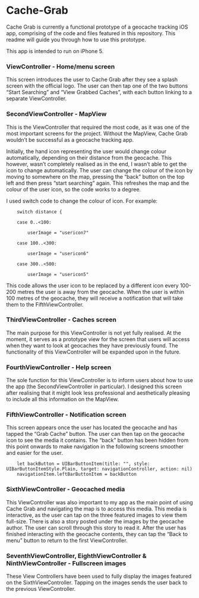 # Cache-Grab

Cache Grab is currently a functional prototype of a geocache tracking iOS app, comprising of the code and files featured in this repository. This readme will guide you through how to use this prototype. 

This app is intended to run on iPhone 5.

### ViewController - Home/menu screen

This screen introduces the user to Cache Grab after they see a splash screen with the official logo. The user can then tap  one of the two buttons “Start Searching” and “View Grabbed Caches”, with each button linking to a separate ViewController.

### SecondViewController - MapView

This is the ViewController that required the most code, as it was one of the most important screens for the project. Without the MapView, Cache Grab wouldn’t be successful as a geocache tracking app.

Initially, the hand icon representing the user would change colour automatically, depending on their distance from the geocache. This however, wasn’t completely realised as in the end, I wasn’t able to get the icon to change automatically. The user can change the colour of the icon by moving to somewhere on the map, pressing the “back” button on the top left and then press “start searching” again. This refreshes the map and the colour of the user icon, so the code works to a degree.

I used switch code to change the colour of icon. For example:

        switch distance {
        
        case 0..<100:
        
            userImage = "usericon7"
            
        case 100..<300:
        
            userImage = "usericon6"
            
        case 300..<500:
        
            userImage = "usericon5"

This code allows the user icon to be replaced by a different icon every 100-200 metres the user is away from the geocache. When the user is within 100 metres of the geocache, they will receive a notification that will take them to the FifthViewController.

### ThirdViewController - Caches screen

The main purpose for this ViewController is not yet fully realised. At the moment, it serves as a prototype view for the screen that users will access when they want to look at geocaches they have previously found. The functionality of this ViewController will be expanded upon in the future.

### FourthViewController - Help screen

The sole function for this ViewController is to inform users about how to use the app (the SecondViewController in particular). I designed this screen after realising that it might look less professional and aesthetically pleasing to include all this information on the MapView.

### FifthViewController - Notification screen

This screen appears once the user has located the geocache and has tapped the “Grab Cache” button. The user can then tap on the geocache icon to see the media it contains. The “back” button has been hidden from this point onwards to make navigation in the following screens smoother and easier for the user.

        let backButton = UIBarButtonItem(title: "", style: UIBarButtonItemStyle.Plain, target: navigationController, action: nil)
        navigationItem.leftBarButtonItem = backButton

### SixthViewController - Geocached media

This ViewController was also important to my app as the main point of using Cache Grab and navigating the map is to access this media.  This media is interactive, as the user can tap on the three featured images to view them full-size. There is also a story posted under the images by the geocache author. The user can scroll through this story to read it. After the user has finished interacting with the geocache contents, they can tap the “Back to menu” button to return to the first ViewController.

### SeventhViewController, EighthViewController & NinthViewController - Fullscreen images

These View Controllers have been used to fully display the images featured on the SixthViewController. Tapping on the images sends the user back to the previous ViewController.


